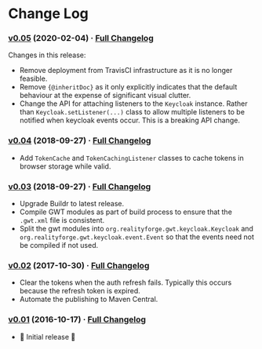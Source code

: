# Change Log

### [v0.05](https://github.com/realityforge/gwt-keycloak/tree/v0.05) (2020-02-04) · [Full Changelog](https://github.com/realityforge/gwt-keycloak/compare/v0.04...v0.05)

Changes in this release:

* Remove deployment from TravisCI infrastructure as it is no longer feasible.
* Remove `{@inheritDoc}` as it only explicitly indicates that the default behaviour at the expense of significant visual clutter.
* Change the API for attaching listeners to the `Keycloak` instance. Rather than `Keycloak.setListener(...)` class to allow multiple listeners to be notified when keycloak events occur. This is a breaking API change.

### [v0.04](https://github.com/realityforge/gwt-keycloak/tree/v0.04) (2018-09-27) · [Full Changelog](https://github.com/realityforge/gwt-keycloak/compare/v0.03...v0.04)

* Add `TokenCache` and `TokenCachingListener` classes to cache tokens in browser storage while valid.

### [v0.03](https://github.com/realityforge/gwt-keycloak/tree/v0.03) (2018-09-27) · [Full Changelog](https://github.com/realityforge/gwt-keycloak/compare/v0.02...v0.03)

* Upgrade Buildr to latest release.
* Compile GWT modules as part of build process to ensure that the `.gwt.xml` file is consistent.
* Split the gwt modules into `org.realityforge.gwt.keycloak.Keycloak` and
  `org.realityforge.gwt.keycloak.event.Event` so that the events need not be compiled if not used.

### [v0.02](https://github.com/realityforge/gwt-keycloak/tree/v0.02) (2017-10-30) · [Full Changelog](https://github.com/realityforge/gwt-keycloak/compare/v0.01...v0.02)

* Clear the tokens when the auth refresh fails. Typically this occurs because the refresh token is expired.
* Automate the publishing to Maven Central.

### [v0.01](https://github.com/realityforge/gwt-keycloak/tree/v0.01) (2016-10-17) · [Full Changelog](https://github.com/realityforge/gwt-keycloak/compare/19886f6367309d0e84d03424b3dc5b6b98e77669...v0.01)

* ‎🎉 Initial release ‎🎉
